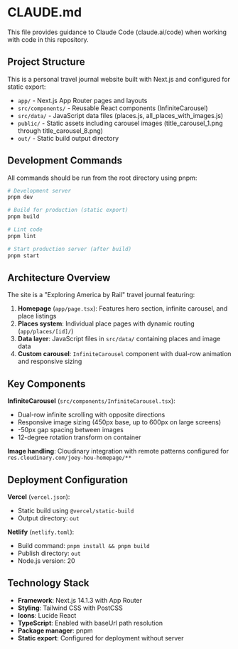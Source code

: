 # CLAUDE.md

This file provides guidance to Claude Code (claude.ai/code) when working with code in this repository.

## Project Structure

This is a personal travel journal website built with Next.js and configured for static export:

- `app/` - Next.js App Router pages and layouts
- `src/components/` - Reusable React components (InfiniteCarousel)
- `src/data/` - JavaScript data files (places.js, all_places_with_images.js)
- `public/` - Static assets including carousel images (title_carousel_1.png through title_carousel_8.png)
- `out/` - Static build output directory

## Development Commands

All commands should be run from the root directory using pnpm:

```bash
# Development server
pnpm dev

# Build for production (static export)
pnpm build

# Lint code
pnpm lint

# Start production server (after build)
pnpm start
```

## Architecture Overview

The site is a "Exploring America by Rail" travel journal featuring:

1. **Homepage** (`app/page.tsx`): Features hero section, infinite carousel, and place listings
2. **Places system**: Individual place pages with dynamic routing (`app/places/[id]/`)
3. **Data layer**: JavaScript files in `src/data/` containing places and image data
4. **Custom carousel**: `InfiniteCarousel` component with dual-row animation and responsive sizing

## Key Components

**InfiniteCarousel** (`src/components/InfiniteCarousel.tsx`):
- Dual-row infinite scrolling with opposite directions
- Responsive image sizing (450px base, up to 600px on large screens)
- -50px gap spacing between images
- 12-degree rotation transform on container

**Image handling**: Cloudinary integration with remote patterns configured for `res.cloudinary.com/joey-hou-homepage/**`

## Deployment Configuration

**Vercel** (`vercel.json`):
- Static build using `@vercel/static-build`
- Output directory: `out`

**Netlify** (`netlify.toml`):
- Build command: `pnpm install && pnpm build`
- Publish directory: `out`
- Node.js version: 20

## Technology Stack

- **Framework**: Next.js 14.1.3 with App Router
- **Styling**: Tailwind CSS with PostCSS
- **Icons**: Lucide React
- **TypeScript**: Enabled with baseUrl path resolution
- **Package manager**: pnpm
- **Static export**: Configured for deployment without server